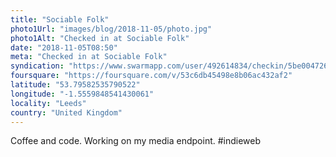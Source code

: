```yaml
---
title: "Sociable Folk"
photo1Url: "images/blog/2018-11-05/photo.jpg"
photo1Alt: "Checked in at Sociable Folk"
date: "2018-11-05T08:50"
meta: "Checked in at Sociable Folk"
syndication: "https://www.swarmapp.com/user/492614834/checkin/5be004726336be002c688172"
foursquare: "https://foursquare.com/v/53c6db45498e8b06ac432af2"
latitude: "53.79582535790522"
longitude: "-1.5559848541430061"
locality: "Leeds"
country: "United Kingdom"
---
```

Coffee and code. Working on my media endpoint. #indieweb
